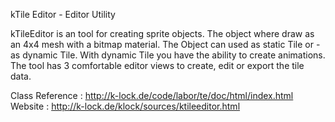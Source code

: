 kTile Editor - Editor Utility 

kTileEditor is an tool for creating sprite objects.
The object where draw as an 4x4 mesh with a
bitmap material. The Object can used as static
Tile or - as dynamic Tile. With dynamic Tile you
have the ability to create animations. The tool
has 3 comfortable editor views to create, edit
or export the tile data.

Class Reference  : http://k-lock.de/code/labor/te/doc/html/index.html
Website			 : http://k-lock.de/klock/sources/ktileeditor.html
